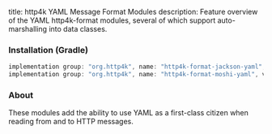 title: http4k YAML Message Format Modules
description: Feature overview of the YAML http4k-format modules, several of which support auto-marshalling into data classes.

### Installation (Gradle)

```groovy
implementation group: "org.http4k", name: "http4k-format-jackson-yaml", version: "4.37.0.0"
implementation group: "org.http4k", name: "http4k-format-moshi-yaml", version: "4.37.0.0"
```

### About
These modules add the ability to use YAML as a first-class citizen when reading from and to HTTP messages. 

[http4k]: https://http4k.org
